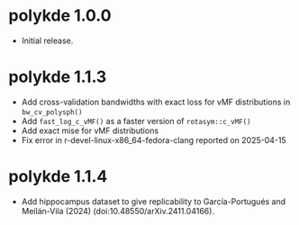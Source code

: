# polykde 1.0.0

* Initial release.

# polykde 1.1.3

* Add cross-validation bandwidths with exact loss for vMF distributions in
  `bw_cv_polysph()`
* Add `fast_log_c_vMF()` as a faster version of `rotasym::c_vMF()`
* Add exact mise for vMF distributions
* Fix error in r-devel-linux-x86_64-fedora-clang reported on 2025-04-15 

# polykde 1.1.4

* Add hippocampus dataset to give replicability to García-Portugués and
  Meilán-Vila (2024) (doi:10.48550/arXiv.2411.04166).
